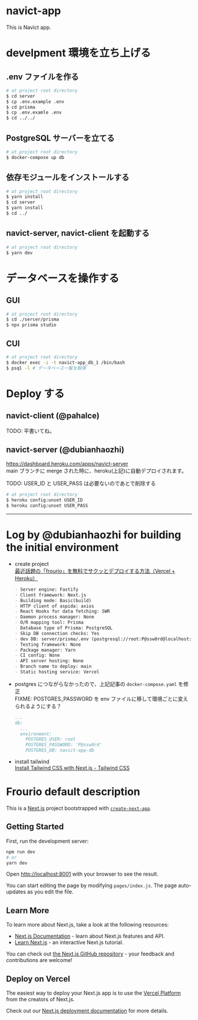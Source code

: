 # navict-app

This is Navict app.

# develpment 環境を立ち上げる

## .env ファイルを作る

```bash
# at project root directory
$ cd server
$ cp .env.example .env
$ cd prisma
$ cp .env.examle .env
$ cd ../../
```

## PostgreSQL サーバーを立てる

```bash
# at project root directory
$ docker-compose up db
```

## 依存モジュールをインストールする

```bash
# at project root directory
$ yarn install
$ cd server
$ yarn install
$ cd ../
```

## navict-server, navict-client を起動する

```bash
# at project root directory
$ yarn dev
```

# データベースを操作する

## GUI

```bash
# at project root directory
$ cd ./sercer/prisma
$ npx prisma studio
```

## CUI

```bash
# at project root directory
$ docker exec -i -t navict-app_db_1 /bin/bash
$ psql -l # データベース一覧を取得
```

# Deploy する

## navict-client (@pahalce)

TODO: 平書いてね。

## navict-server (@dubianhaozhi)

https://dashboard.heroku.com/apps/navict-server \
main ブランチに merge された時に、heroku(上記)に自動デプロイされます。

TODO: USER_ID と USER_PASS は必要ないのであとで削除する

```bash
# at project root directory
$ heroku config:unset USER_ID
$ heroku config:unset USER_PASS
```

---

# Log by @dubianhaozhi for building the initial environment

- create project\
  [最近話題の「frourio」を無料でサクッとデプロイする方法（Vercel + Heroku）](https://zenn.dev/jun1123/articles/deploy-frourio)
  ```md
  - Server engine: Fastify
  - Client framework: Next.js
  - Building mode: Basic(build)
  - HTTP client of aspida: axios
  - React Hooks for data fetching: SWR
  - Daemon process manager: None
  - O/R mapping tool: Prisma
  - Database type of Prisma: PostgreSQL
  - Skip DB connection checks: Yes
  - dev DB: server/prisma/.env (postgresql://root:P@ssw0rd@localhost:5432/navict-app-db)
  - Testing framework: None
  - Package manager: Yarn
  - CI config: None
  - API server hosting: None
  - Branch name to deploy: main
  - Static hosting service: Vercel
  ```
- postgres につながらなかったので、上記記事の `docker-compose.yaml` を修正\
  FIXME: POSTGRES_PASSWORD を env ファイルに移して環境ごとに変えられるようにする？
  ```yaml
  ...
  db:
    ...
    environment:
      POSTGRES_USER: root
      POSTGRES_PASSWORD: 'P@ssw0rd'
      POSTGRES_DB: navict-app-db
  ```
- install tailwind\
  [Install Tailwind CSS with Next.js - Tailwind CSS](https://tailwindcss.com/docs/guides/nextjs)

# Frourio default description

This is a [Next.js](https://nextjs.org/) project bootstrapped with [`create-next-app`](https://github.com/vercel/next.js/tree/canary/packages/create-next-app).

## Getting Started

First, run the development server:

```bash
npm run dev
# or
yarn dev
```

Open [http://localhost:8001](http://localhost:8001) with your browser to see the result.

You can start editing the page by modifying `pages/index.js`. The page auto-updates as you edit the file.

## Learn More

To learn more about Next.js, take a look at the following resources:

- [Next.js Documentation](https://nextjs.org/docs) - learn about Next.js features and API.
- [Learn Next.js](https://nextjs.org/learn) - an interactive Next.js tutorial.

You can check out [the Next.js GitHub repository](https://github.com/vercel/next.js/) - your feedback and contributions are welcome!

## Deploy on Vercel

The easiest way to deploy your Next.js app is to use the [Vercel Platform](https://vercel.com/import?utm_medium=default-template&filter=next.js&utm_source=create-next-app&utm_campaign=create-next-app-readme) from the creators of Next.js.

Check out our [Next.js deployment documentation](https://nextjs.org/docs/deployment) for more details.
